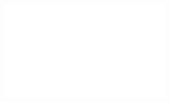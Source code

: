 <img src="https://github.com/rzy0901/github-stats/blob/master/generated/overview.svg#gh-light-mode-only" />

